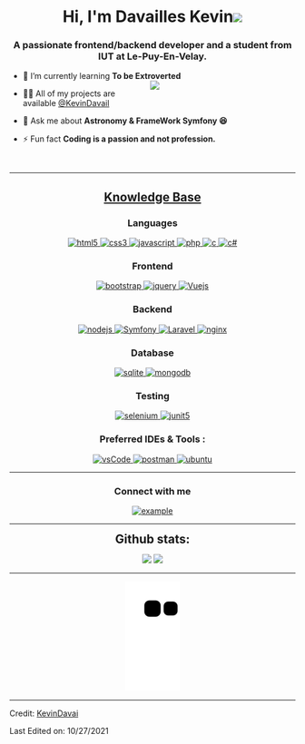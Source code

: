 <h1 align="center">Hi, I'm Davailles Kevin<img width="30px" src="https://raw.githubusercontent.com/iampavangandhi/iampavangandhi/master/gifs/Hi.gif"></h1>
<h3 font-size="20" align="center">A passionate frontend/backend developer and a student from IUT at Le-Puy-En-Velay.</h3>

- 🌱 I’m currently learning **To be Extroverted** <img align="right" style="width:16rem; height:auto" src="https://i.pinimg.com/originals/50/83/e0/5083e0a2a7dcaae07c142e8b87036a27.gif"/>
 
- 👨‍💻 All of my projects are available [@KevinDavail](github.com/KevinDavai/)

- 💬 Ask me about **Astronomy & FrameWork Symfony 😆**

- ⚡ Fun fact **Coding is a passion and not profession.**
 <br />

---


<h2 align="center"><u><b>Knowledge Base</b></u></h2>

<h3 align="center">Languages</h3>
<p align="center">
  <a href="https://www.w3.org/html/" target="_blank"> 
    <img src="https://img.shields.io/badge/html5-%23E34F26.svg?style=for-the-badge&logo=html5&logoColor=white"
      alt="html5"/> 
  </a>
  <a href="https://www.w3schools.com/css/" target="_blank">
    <img src="https://img.shields.io/badge/css3-%231572B6.svg?style=for-the-badge&logo=css3&logoColor=white"
      alt="css3"/>
  </a>
    <a href="https://developer.mozilla.org/en-US/docs/Web/JavaScript" target="_blank"> 
    <img src="https://img.shields.io/badge/Javascript-F7DF1E.svg?style=for-the-badge&logo=javascript&logoColor=black"
      alt="javascript"/> 
  </a>
  <a href="https://www.php.net/" target="_blank">
    <img src="https://img.shields.io/badge/php-%23777BB4.svg?style=for-the-badge&logo=php&logoColor=white"
         alt="php"/>
  </a>
  <a href="https://www.cprogramming.com/" target="_blank"> 
    <img src="https://img.shields.io/badge/C%20programming-A8B9CC.svg?style=for-the-badge&logo=c&logoColor=white"
      alt="c"/>
  </a>
  <a href="https://docs.microsoft.com/fr-fr/dotnet/csharp/" target="_blank"> 
    <img src="https://img.shields.io/badge/c++-%2300599C.svg?style=for-the-badge&logo=c%2B%2B&logoColor=white"
      alt="c#"/>
  </a>
</p>

<h3 align="center">Frontend</h3>
<p align="center">
      <a href="https://getbootstrap.com" target="_blank">
    <img src="https://img.shields.io/badge/bootstrap-7952B3.svg?style=for-the-badge&logo=bootstrap&logoColor=white"
      alt="bootstrap"/>
  </a>
  <a href="https://jquery.com/" target="_blank">
    <img src="https://img.shields.io/badge/jquery-0769AD.svg?style=for-the-badge&logo=jquery&logoColor=white" alt="jquery"/> 
  </a>
    <a href="https://vuejs.org/" target="_blank">
    <img src="https://img.shields.io/badge/vuejs-%2335495e.svg?style=for-the-badge&logo=vuedotjs&logoColor=%234FC08D" alt="Vuejs"/> 
  </a>
</p>

<h3 align="center">Backend</h3>
<p align="center">
  <a href="https://nodejs.org" target="_blank"> 
    <img src="https://img.shields.io/badge/node.js-339933.svg?style=for-the-badge&logo=nodedotjs&logoColor=white"
      alt="nodejs"/> 
  </a>
   <a href="https://symfony.com/" target="_blank"> 
    <img src="https://img.shields.io/badge/symfony-%23000000.svg?style=for-the-badge&logo=symfony&logoColor=white"
      alt="Symfony"/> 
  </a>
   <a href="https://laravel.com/" target="_blank"> 
    <img src="https://img.shields.io/badge/laravel-%23FF2D20.svg?style=for-the-badge&logo=laravel&logoColor=white"
      alt="Laravel"/> 
  </a>
  <a href="https://www.nginx.com" target="_blank"> 
    <img src="https://img.shields.io/badge/nginx-009639.svg?style=for-the-badge&logo=nginx&logoColor=white" 
      alt="nginx"/> 
  </a> 
</p>

<h3 align="center">Database</h3>
<p align="center">
  <a href="https://www.sqlite.org/" target="_blank"> 
    <img src="https://img.shields.io/badge/sqlite-003B57.svg?style=for-the-badge&logo=sqlite&logoColor=white"
      alt="sqlite"/> 
  </a>
  <a href="https://www.mongodb.com/" target="_blank"> 
    <img src="https://img.shields.io/badge/mongodb-47A248.svg?style=for-the-badge&logo=mongodb&logoColor=white"
      alt="mongodb"/> 
  </a> 
</p>


<h3 align="center">Testing</h3>
<p align="center"> 
  <a href="https://www.selenium.dev" target="_blank"> 
    <img src="https://img.shields.io/badge/selenium-43B02A.svg?style=for-the-badge&logo=selenium&logoColor=white"
      alt="selenium" /> 
  </a> 
  <a href="https://junit.org/junit5/" target="_blank"> 
    <img src="https://img.shields.io/badge/junit-25A162.svg?style=for-the-badge&logo=junit5&logoColor=white" alt="junit5" /> 
  </a> 
</p>


<h3 align="center">Preferred IDEs  & Tools :</h3>
<p align="center"> 
  <a href="https://code.visualstudio.com/" target="_blank">
    <img src="https://img.shields.io/badge/vscode-007ACC.svg?style=for-the-badge&logo=visualstudiocode&logoColor=white" alt="vsCode"/> 
  </a>
  <a href="https://postman.com" target="_blank"> 
    <img src="https://img.shields.io/badge/postman-FF6C37.svg?style=for-the-badge&logo=postman&logoColor=white" alt="postman"/>
  </a>
  <a href="https://ubuntu.com/" target="_blank"> 
    <img src="https://img.shields.io/badge/ubuntu-E95420.svg?style=for-the-badge&logo=ubuntu&logoColor=white" alt="ubuntu"/>
  </a>
</p>

----

<h3 align="center">Connect with me</h3>

<div style="margin-top:10px" align="center">
  <div>
    <a  href="https://linkedin.com/in/example" target="_blank">
      <img src="https://img.shields.io/badge/Linked%20In-0A66C2.svg?style=for-the-badge&logo=linkedin&logoColor=white" alt="example"/>
    </a>
  </div>
</div>

----

<div align="center">
<h2 align="center" style="margin: 5px 10px;">Github stats:</h2> 

[![](https://github-readme-stats.vercel.app/api?username=elanza-48&show_icons=true&theme=tokyonight&hide_border=true&locale=en)](https://github.com/Elanza-48)
[![](https://github-readme-streak-stats.herokuapp.com/?user=elanza-48&theme=material-palenight)](https://github.com/Elanza-48)
</div>

----

<p align="center">
  <img  src="https://raw.githubusercontent.com/scriptex/github-contributions-snake/snake/github-contribution-grid-snake.svg"
    alt="example" />
</p>

------
Credit: [KevinDavai](https://github.com/KevinDavai)

Last Edited on: 10/27/2021
